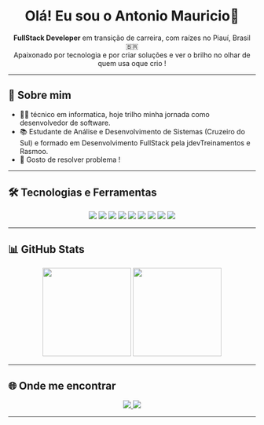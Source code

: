 <h1 align="center">Olá! Eu sou o Antonio Mauricio👋</h1>

<p align="center">
  <b>FullStack Developer</b> em transição de carreira, com raízes no Piauí, Brasil 🇧🇷 <br/>
  Apaixonado por tecnologia e por criar soluções e ver o brilho no olhar de quem usa oque crio !
</p>

---

## 🚀 Sobre mim

- 👨‍🔧 técnico em informatica, hoje trilho minha jornada como desenvolvedor de software.
- 📚 Estudante de Análise e Desenvolvimento de Sistemas (Cruzeiro do Sul) e formado em Desenvolvimento FullStack pela jdevTreinamentos e Rasmoo.
- 🎯 Gosto de resolver  problema !


---

## 🛠️ Tecnologias e Ferramentas

<div align="center">
  <img src="https://img.shields.io/badge/HTML5-E44D26?style=for-the-badge&logo=html5&logoColor=white"/>
  <img src="https://img.shields.io/badge/CSS3-1572B6?style=for-the-badge&logo=css3&logoColor=white"/>
  <img src="https://img.shields.io/badge/JavaScript-F7DF1E?style=for-the-badge&logo=javascript&logoColor=black"/>
  <img src="https://img.shields.io/badge/TypeScript-3178C6?style=for-the-badge&logo=typescript&logoColor=white"/>
  <img src="https://img.shields.io/badge/Angular-DD0031?style=for-the-badge&logo=angular&logoColor=white"/>
  <img src="https://img.shields.io/badge/Node.js-339933?style=for-the-badge&logo=node.js&logoColor=white"/> 
  <img src="https://img.shields.io/badge/Java-ED8B00?style=for-the-badge&logo=openjdk&logoColor=white" />
 <img src="https://img.shields.io/badge/SpringBoot-6DB33F?style=for-the-badge&logo=springboot&logoColor=white" />
  <img src="https://img.shields.io/badge/PHP-777BB4?style=for-the-badge&logo=php&logoColor=white" />


</div>

---

## 📊 GitHub Stats

<div align="center">
  <img height="180em" src="https://github-readme-stats.vercel.app/api?username=eduardorochadev&show_icons=true&theme=github_dark&count_private=true&hide_border=true"/>
  <img height="180em" src="https://github-readme-stats.vercel.app/api/top-langs/?username=eduardorochadev&layout=compact&theme=github_dark&langs_count=8&hide_border=true"/>
</div>

---

## 🌐 Onde me encontrar

<div align="center">
  <a href="https://www.linkedin.com/in/antonio-maur%C3%ADcio-de-sousa-silva/" target="_blank">
    <img src="https://img.shields.io/badge/-LinkedIn-0077B5?style=for-the-badge&logo=linkedin&logoColor=white"/>
  </a>
  <a href="antoniomauriciodev194@gmail.com">
    <img src="https://img.shields.io/badge/-Gmail-D14836?style=for-the-badge&logo=gmail&logoColor=white"/>
  </a>
  

---


